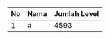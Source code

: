 | No | Nama            | Jumlah Level |
|----|-----------------|--------------|
| 1  | #    |    4593        |
